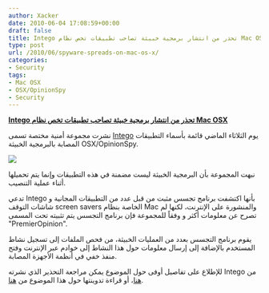```yaml
---
author: Xacker
date: 2010-06-04 17:08:59+00:00
draft: false
title: Intego تحذر من انتشار برمجية خبيثة تصاحب تطبيقات تخص نظام Mac OSX
type: post
url: /2010/06/spyware-spreads-on-mac-os-x/
categories:
- Security
tags:
- Mac OSX
- OSX/OpinionSpy
- Security
---
```


[**Intego تحذر من انتشار برمجية خبيثة تصاحب تطبيقات تخص نظام Mac OSX**](https://www.it-scoop.com/2010/06/spyware-spreads-on-mac-os-x/ )


نشرت مجموعة أمنية مختصة تسمى [Intego](http://www.intego.com/) يوم الثلاثاء الماضي قائمة بأسماء التطبيقات المصابة بالبرمجية الخبيثة OSX/OpinionSpy.

[![](https://www.it-scoop.com/wp-content/uploads/2010/06/Worm-Apple.jpg)
](https://www.it-scoop.com/2010/06/Spyware-Spreads-On-Mac-OS-X)

نبهت المجموعة بأن البرمجية الخبيثة ليست مضمنة في هذه التطبيقات وإنما يتم تحميلها أثناء عملية التنصيب.

تدعي Intego بأنها اكتشفت برنامج تجسس مثبت من قبل عدد من التطبيقات المجانية و شاشات التوقف screen savers الخاصة بنظام Mac والمنشورة على الإنترنت، لكنها لم تصرح عن معلومات أكثر و وفقاً للمجموعة فإن برنامج التجسس يتم تثبيته تحت المسمى "PremierOpinion".

يقوم برنامج التجسس بعدد من العمليات الخبيثة، من فحص الملفات إلى تسجيل نشاط المستخدم بالإضافة إلى إرسال معلومات حول هذا النشاط إلى خوادم عبر الإنترنت وفتح منفذ خفي في أنظمة الأجهزة المصابة.

للإطلاع على تفاصيل أوفى حول الموضوع يمكن مراجعة التحذير الذي نشرته Intego من [هنا](http://www.intego.com/news/osx-opinionspy-spyware-installed-by-freely-distributed-mac-applications.asp)، أو قراءة تدوينتها حول هذا الموضوع من [هنا](http://blog.intego.com/2010/06/01/intego-security-alert-osxopinionspy-spyware-installed-by-freely-distributed-mac-applications/).
